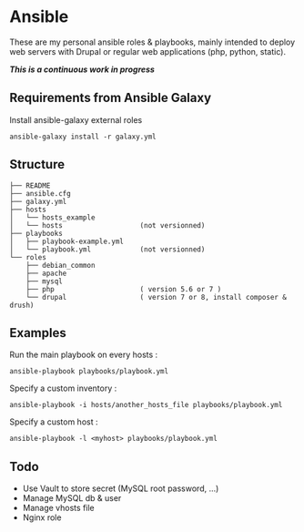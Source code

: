 # Ansible

These are my personal ansible roles & playbooks, mainly intended to deploy web
servers with Drupal or regular web applications (php, python, static).

***This is a continuous work in progress***

## Requirements from Ansible Galaxy

Install ansible-galaxy external roles

`ansible-galaxy install -r galaxy.yml`

## Structure

    ├── README
    ├── ansible.cfg
    ├── galaxy.yml
    ├── hosts
    │   └── hosts_example
    │   └── hosts                   (not versionned)
    ├── playbooks
    │   ├── playbook-example.yml
    │   └── playbook.yml            (not versionned)
    └── roles
        ├── debian_common
        ├── apache
        ├── mysql
        ├── php                     ( version 5.6 or 7 )
        └── drupal                  ( version 7 or 8, install composer & drush)

## Examples

Run the main playbook on every hosts :

    ansible-playbook playbooks/playbook.yml

Specify a custom inventory :

    ansible-playbook -i hosts/another_hosts_file playbooks/playbook.yml

Specify a custom host :

    ansible-playbook -l <myhost> playbooks/playbook.yml

## Todo

- Use Vault to store secret (MySQL root password, ...)
- Manage MySQL db & user
- Manage vhosts file
- Nginx role

